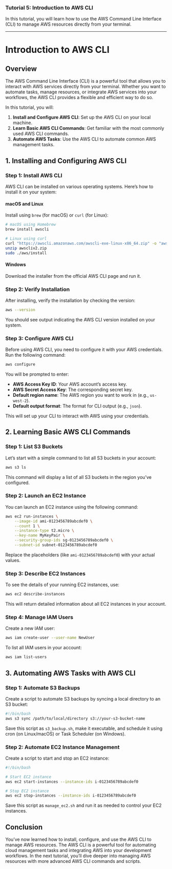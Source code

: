 ### **Tutorial 5: Introduction to AWS CLI**

In this tutorial, you will learn how to use the AWS Command Line Interface (CLI) to manage AWS resources directly from your terminal.

---

# Introduction to AWS CLI

## Overview

The AWS Command Line Interface (CLI) is a powerful tool that allows you to interact with AWS services directly from your terminal. Whether you want to automate tasks, manage resources, or integrate AWS services into your workflows, the AWS CLI provides a flexible and efficient way to do so.

In this tutorial, you will:

1. **Install and Configure AWS CLI**: Set up the AWS CLI on your local machine.
2. **Learn Basic AWS CLI Commands**: Get familiar with the most commonly used AWS CLI commands.
3. **Automate AWS Tasks**: Use the AWS CLI to automate common AWS management tasks.

## 1. Installing and Configuring AWS CLI

### Step 1: Install AWS CLI

AWS CLI can be installed on various operating systems. Here’s how to install it on your system:

#### macOS and Linux

Install using `brew` (for macOS) or `curl` (for Linux):

```bash
# macOS using Homebrew
brew install awscli

# Linux using curl
curl "https://awscli.amazonaws.com/awscli-exe-linux-x86_64.zip" -o "awscliv2.zip"
unzip awscliv2.zip
sudo ./aws/install
```

#### Windows

Download the installer from the official AWS CLI page and run it.

### Step 2: Verify Installation

After installing, verify the installation by checking the version:

```bash
aws --version
```

You should see output indicating the AWS CLI version installed on your system.

### Step 3: Configure AWS CLI

Before using AWS CLI, you need to configure it with your AWS credentials. Run the following command:

```bash
aws configure
```

You will be prompted to enter:

- **AWS Access Key ID**: Your AWS account’s access key.
- **AWS Secret Access Key**: The corresponding secret key.
- **Default region name**: The AWS region you want to work in (e.g., `us-west-2`).
- **Default output format**: The format for CLI output (e.g., `json`).

This will set up your CLI to interact with AWS using your credentials.

## 2. Learning Basic AWS CLI Commands

### Step 1: List S3 Buckets

Let’s start with a simple command to list all S3 buckets in your account:

```bash
aws s3 ls
```

This command will display a list of all S3 buckets in the region you’ve configured.

### Step 2: Launch an EC2 Instance

You can launch an EC2 instance using the following command:

```bash
aws ec2 run-instances \
    --image-id ami-0123456789abcdef0 \
    --count 1 \
    --instance-type t2.micro \
    --key-name MyKeyPair \
    --security-group-ids sg-0123456789abcdef0 \
    --subnet-id subnet-0123456789abcdef0
```

Replace the placeholders (like `ami-0123456789abcdef0`) with your actual values.

### Step 3: Describe EC2 Instances

To see the details of your running EC2 instances, use:

```bash
aws ec2 describe-instances
```

This will return detailed information about all EC2 instances in your account.

### Step 4: Manage IAM Users

Create a new IAM user:

```bash
aws iam create-user --user-name NewUser
```

To list all IAM users in your account:

```bash
aws iam list-users
```

## 3. Automating AWS Tasks with AWS CLI

### Step 1: Automate S3 Backups

Create a script to automate S3 backups by syncing a local directory to an S3 bucket:

```bash
#!/bin/bash
aws s3 sync /path/to/local/directory s3://your-s3-bucket-name
```

Save this script as `s3_backup.sh`, make it executable, and schedule it using cron (on Linux/macOS) or Task Scheduler (on Windows).

### Step 2: Automate EC2 Instance Management

Create a script to start and stop an EC2 instance:

```bash
#!/bin/bash

# Start EC2 instance
aws ec2 start-instances --instance-ids i-0123456789abcdef0

# Stop EC2 instance
aws ec2 stop-instances --instance-ids i-0123456789abcdef0
```

Save this script as `manage_ec2.sh` and run it as needed to control your EC2 instances.

## Conclusion

You’ve now learned how to install, configure, and use the AWS CLI to manage AWS resources. The AWS CLI is a powerful tool for automating cloud management tasks and integrating AWS into your development workflows. In the next tutorial, you’ll dive deeper into managing AWS resources with more advanced AWS CLI commands and scripts.
